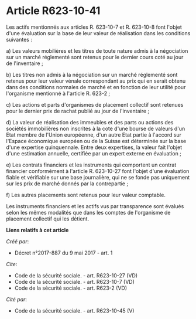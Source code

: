 # Article R623-10-41

Les actifs mentionnés aux articles R. 623-10-7 et R. 623-10-8 font l'objet d'une évaluation sur la base de leur valeur de
réalisation dans les conditions suivantes : 

a) Les valeurs mobilières et les titres de toute nature admis à la négociation sur un marché réglementé sont retenus pour le
dernier cours coté au jour de l'inventaire ; 

b) Les titres non admis à la négociation sur un marché réglementé sont retenus pour leur valeur vénale correspondant au prix
qui en serait obtenu dans des conditions normales de marché et en fonction de leur utilité pour l'organisme mentionné à
l'article R. 623-2 ; 

c) Les actions et parts d'organismes de placement collectif sont retenues pour le dernier prix de rachat publié au jour de
l'inventaire ; 

d) La valeur de réalisation des immeubles et des parts ou actions des sociétés immobilières non inscrites à la cote d'une
bourse de valeurs d'un Etat membre de l'Union européenne, d'un autre Etat partie à l'accord sur l'Espace économique européen
ou de la Suisse est déterminée sur la base d'une expertise quinquennale. Entre deux expertises, la valeur fait l'objet d'une
estimation annuelle, certifiée par un expert externe en évaluation ; 

e) Les contrats financiers et les instruments qui comportent un contrat financier conformément à l'article R. 623-10-27 font
l'objet d'une évaluation fiable et vérifiable sur une base journalière, qui ne se fonde pas uniquement sur les prix de marché
donnés par la contrepartie ; 

f) Les autres placements sont retenus pour leur valeur comptable. 

Les instruments financiers et les actifs vus par transparence sont évalués selon les mêmes modalités que dans les comptes de
l'organisme de placement collectif qui les détient.

**Liens relatifs à cet article**

_Créé par_:

  - Décret n°2017-887 du 9 mai 2017 - art. 1

_Cite_:

  - Code de la sécurité sociale. - art. R623-10-27 (VD)
  - Code de la sécurité sociale. - art. R623-10-7 (VD)
  - Code de la sécurité sociale. - art. R623-2 (VD)

_Cité par_:

  - Code de la sécurité sociale. - art. R623-10-45 (V)
